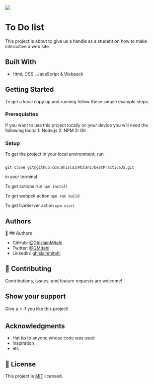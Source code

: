![](https://img.shields.io/badge/Microverse-blueviolet)

# To Do list

This project is about to give us a handle as a student on how to make interactive a web site.


## Built With

- Html, CSS , JavaScript & Webpack

## Getting Started

To get a local copy up and running follow these simple example steps.

### Prerequisites
If you want to use this project locally on your device you will need the following tools:
    1: Node.js
    2: NPM
    3: Git

### Setup

 To get the project in your local environment, run 

 ```

 git clone git@github.com:GhislainMitahi/bestPracticeJS.git
 
 ```
  in your terminal

  To get actions run ```npm install```

  To get webpck action ``npm run build``

  To get liveServer action ``npm start``

## Authors

👤 ## Authors

- GitHub: [@GhislainMitahi](https://github.com/GhislainMitahi)
- Twitter: [@GMItahi](https://https://twitter.com/GMitahi)
- LinkedIn: [ghislainmitahi](https://linkedin.com/in/ghislain-mitahi/)


## 🤝 Contributing

Contributions, issues, and feature requests are welcome!


## Show your support

Give a ⭐️ if you like this project!

## Acknowledgments

- Hat tip to anyone whose code was used
- Inspiration
- etc

## 📝 License

This project is [MIT](./MIT.md) licensed.



